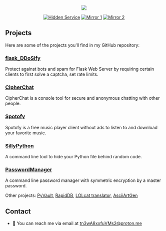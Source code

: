 <div align="center">
    <img src="https://github.com/tn3w/tn3w/blob/master/animation.gif">
</div>
<p align="center"><a rel="noreferrer noopener" href="http://tn3wtor4vgnrimugptubpaqsf2gc4pcsktknkxt74w7p5yzbt7rwrkid.onion/"><img alt="Hidden Service" src="https://img.shields.io/badge/Hidden%20Service-141e24.svg?&style=for-the-badge&logo=torbrowser&logoColor=white"></a>  <a rel="noreferrer noopener" href="http://tn3wvjimrn3hydx4u52kzfnkgu6kffef2js27ewlhdf5htulno34vqad.onion/"><img alt="Mirror 1" src="https://img.shields.io/badge/Mirror%201-141e24.svg?&style=for-the-badge&logo=torproject&logoColor=white"></a>  <a rel="noreferrer noopener" href="http://tn3wtor7cfz3epmuetrhkj3mangjxqpd47lxxicfwwdwja6dwq6dbdad.onion/"><img alt="Mirror 2" src="https://img.shields.io/badge/Mirror%202-141e24.svg?&style=for-the-badge&logo=torproject&logoColor=white"></a>

## Projects

Here are some of the projects you'll find in my GitHub repository:

### [flask_DDoSify](https://github.com/tn3w/flask_Captchaify)
Protect against bots and spam for Flask Web Server by requiring certain clients to first solve a captcha, set rate limits.

### [CipherChat](https://github.com/tn3w/CipherChat)
CipherChat is a console tool for secure and anonymous chatting with other people.

### [Spotofy](https://github.com/tn3w/Spotofy)
Spotofy is a free music player client without ads to listen to and download your favorite music. 

### [SillyPython](https://github.com/tn3w/SillyPython)
A command line tool to hide your Python file behind random code.

### [PasswordManager](https://github.com/tn3w/passwordmanager)
A command line password manager with symmetric encryption by a master password.

Other projects: [PyVault](https://github.com/tn3w/PyVault), [RapidDB](https://github.com/tn3w/RapidDB), [LOLcat translator](https://github.com/tn3w/LOLcat), [AsciiArtGen](https://github.com/tn3w/AsciiGifGen)

## Contact

- 📧 You can reach me via email at [tn3wA8xxfuVMs2@proton.me](mailto:tn3wA8xxfuVMs2@proton.me)
